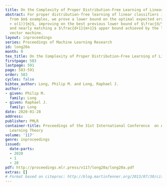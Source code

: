 ```yaml
---
title: On the Complexity of Proper Distribution-Free Learning of Linear Classifiers
abstract: For proper distribution-free learning of linear classifiers in $d$ dimensions
  from $m$ examples, we prove a lower bound on the optimal expected error of $\frac{d
  - o(1)}{m}$, improving on the best previous lower bound of $\frac{d/\sqrt{e} - o(1)}{m}$,
  and nearly matching a $\frac{d+1}{m+1}$ upper bound achieved by the linear support
  vector machine.
layout: inproceedings
series: Proceedings of Machine Learning Research
id: long20a
month: 0
tex_title: On the Complexity of Proper Distribution-Free Learning of Linear Classifiers
firstpage: 583
lastpage: 591
page: 583-591
order: 583
cycles: false
bibtex_author: Long, Philip M. and Long, Raphael J.
author:
- given: Philip M.
  family: Long
- given: Raphael J.
  family: Long
date: 2020-01-28
address: 
publisher: PMLR
container-title: Proceedings of the 31st International Conference  on Algorithmic
  Learning Theory
volume: '117'
genre: inproceedings
issued:
  date-parts:
  - 2020
  - 1
  - 28
pdf: http://proceedings.mlr.press/v117/long20a/long20a.pdf
extras: []
# Format based on citeproc: http://blog.martinfenner.org/2013/07/30/citeproc-yaml-for-bibliographies/
---
```

